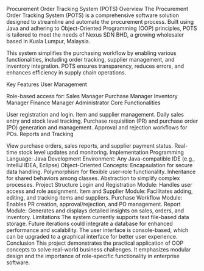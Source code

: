 Procurement Order Tracking System (POTS)
Overview
The Procurement Order Tracking System (POTS) is a comprehensive software solution designed to streamline and automate the procurement process. Built using Java and adhering to Object-Oriented Programming (OOP) principles, POTS is tailored to meet the needs of Nexus SDN BHD, a growing wholesaler based in Kuala Lumpur, Malaysia.

This system simplifies the purchasing workflow by enabling various functionalities, including order tracking, supplier management, and inventory integration. POTS ensures transparency, reduces errors, and enhances efficiency in supply chain operations.

Key Features
User Management

Role-based access for:
Sales Manager
Purchase Manager
Inventory Manager
Finance Manager
Administrator
Core Functionalities

User registration and login.
Item and supplier management.
Daily sales entry and stock level tracking.
Purchase requisition (PR) and purchase order (PO) generation and management.
Approval and rejection workflows for POs.
Reports and Tracking

View purchase orders, sales reports, and supplier payment status.
Real-time stock level updates and monitoring.
Implementation
Programming Language: Java
Development Environment: Any Java-compatible IDE (e.g., IntelliJ IDEA, Eclipse)
Object-Oriented Concepts:
Encapsulation for secure data handling.
Polymorphism for flexible user-role functionality.
Inheritance for shared behaviors among classes.
Abstraction to simplify complex processes.
Project Structure
Login and Registration Module: Handles user access and role assignment.
Item and Supplier Module: Facilitates adding, editing, and tracking items and suppliers.
Purchase Workflow Module: Enables PR creation, approval/rejection, and PO management.
Report Module: Generates and displays detailed insights on sales, orders, and inventory.
Limitations
The system currently supports text file-based data storage. Future iterations could integrate a database for enhanced performance and scalability.
The user interface is console-based, which can be upgraded to a graphical interface for better user experience.
Conclusion
This project demonstrates the practical application of OOP concepts to solve real-world business challenges. It emphasizes modular design and the importance of role-specific functionality in enterprise software.

